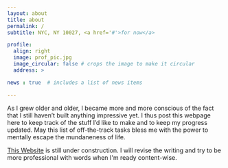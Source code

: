 ```yaml
---
layout: about
title: about
permalink: /
subtitle: NYC, NY 10027, <a href='#'>for now</a>

profile:
  align: right
  image: prof_pic.jpg
  image_circular: false # crops the image to make it circular
  address: >

news : true  # includes a list of news items

---
```


As I grew older and older, I became more and more conscious of the fact that I still haven’t built anything impressive yet. I thus post this webpage here to keep track of the stuff I’d like to make and to keep my progress updated. May this list of off-the-track tasks bless me with the power to mentally escape the mundaneness of life.

[This Website](https://zoewhat.github.io/) is still under construction. I will revise the writing and try to be more professional with words when I'm ready content-wise.

